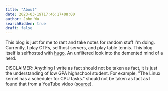```yaml
---
title: "About"
date: 2023-03-19T17:46:17+08:00
author: John Wu
searchHidden: true
draft: false
---
```


This blog is just for me to rant and take notes for random stuff I'm doing. Currently, I play CTFs, selfhost servers, and play table tennis. This blog itself is selfhosted with [hugo](gohugo.io). An unfiltered look into the demented mind of a nerd.

DISCLAIMER: Anything I write as fact should not be taken as fact, it is just the understanding of low GPA highschool student. For example, "The Linux kernel has a scheduler for CPU tasks." should not be taken as fact as I found that from a YouTube video ([source](https://www.youtube.com/watch?v=Q0uNh_lbtSs)).
